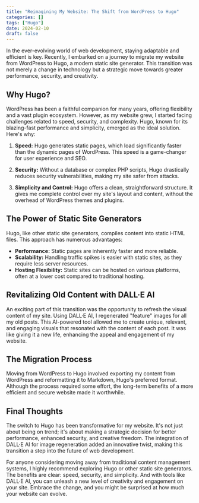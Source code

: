 ```yaml
---
title: "Reimagining My Website: The Shift from WordPress to Hugo"
categories: []
tags: ["Hugo"]
date: 2024-02-10
draft: false
---
```


In the ever-evolving world of web development, staying adaptable and efficient is key. Recently, I embarked on a journey to migrate my website from WordPress to Hugo, a modern static site generator. This transition was not merely a change in technology but a strategic move towards greater performance, security, and creativity.

## Why Hugo?
WordPress has been a faithful companion for many years, offering flexibility and a vast plugin ecosystem. However, as my website grew, I started facing challenges related to speed, security, and complexity. Hugo, known for its blazing-fast performance and simplicity, emerged as the ideal solution. Here's why:

1. **Speed:** Hugo generates static pages, which load significantly faster than the dynamic pages of WordPress. This speed is a game-changer for user experience and SEO.
   
2. **Security:** Without a database or complex PHP scripts, Hugo drastically reduces security vulnerabilities, making my site safer from attacks.
   
3. **Simplicity and Control:** Hugo offers a clean, straightforward structure. It gives me complete control over my site's layout and content, without the overhead of WordPress themes and plugins.
   
## The Power of Static Site Generators
Hugo, like other static site generators, compiles content into static HTML files. This approach has numerous advantages:

- **Performance:** Static pages are inherently faster and more reliable.
- **Scalability:** Handling traffic spikes is easier with static sites, as they require less server resources.
- **Hosting Flexibility:** Static sites can be hosted on various platforms, often at a lower cost compared to traditional hosting.

## Revitalizing Old Content with DALL·E AI
An exciting part of this transition was the opportunity to refresh the visual content of my site. Using DALL·E AI, I regenerated "feature" images for all my old posts. This AI-powered tool allowed me to create unique, relevant, and engaging visuals that resonated with the content of each post. It was like giving it a new life, enhancing the appeal and engagement of my website.

## The Migration Process
Moving from WordPress to Hugo involved exporting my content from WordPress and reformatting it to Markdown, Hugo's preferred format. Although the process required some effort, the long-term benefits of a more efficient and secure website made it worthwhile.

## Final Thoughts
The switch to Hugo has been transformative for my website. It's not just about being on trend; it's about making a strategic decision for better performance, enhanced security, and creative freedom. The integration of DALL·E AI for image regeneration added an innovative twist, making this transition a step into the future of web development.

For anyone considering moving away from traditional content management systems, I highly recommend exploring Hugo or other static site generators. The benefits are clear: speed, security, and simplicity. And with tools like DALL·E AI, you can unleash a new level of creativity and engagement on your site. Embrace the change, and you might be surprised at how much your website can evolve.

